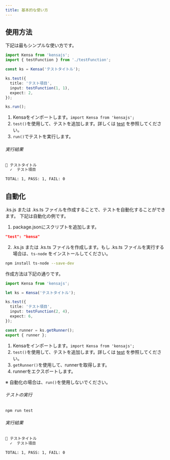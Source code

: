 ```yaml
---
title: 基本的な使い方
---
```


## 使用方法

下記は最もシンプルな使い方です。

```typescript
import Kensa from 'kensajs';
import { testFunction } from './testFunction';

const ks = Kensa('テストタイトル');

ks.test({
  title: 'テスト項目',
  input: testFunction(1, 1),
  expect: 2,
});

ks.run();
```

1. Kensaをインポートします。`import Kensa from 'kensajs';`
1. `test()`を使用して、テストを追加します。詳しくは [test](/reference/test) を参照してください。
1. `run()`でテストを実行します。

###### 実行結果
```bash
📄 テストタイトル
  ✓  テスト項目

TOTAL: 1, PASS: 1, FAIL: 0
```


## 自動化

.ks.js または .ks.ts ファイルを作成することで、テストを自動化することができます。
下記は自動化の例です。

1. package.jsonにスクリプトを追加します。

```json
"test": "kensa"
```

2. .ks.js または .ks.ts ファイルを作成します。もし .ks.ts ファイルを実行する場合は、`ts-node` をインストールしてください。


```sh
npm install ts-node --save-dev
```

作成方法は下記の通りです。
```typescript
import Kensa from 'kensajs';

let ks = Kensa('テストタイトル');

ks.test({
  title: 'テスト項目',
  input: testFunction(2, 4),
  expect: 6,
});

const runner = ks.getRunner();
export { runner };
```

1. Kensaをインポートします。`import Kensa from 'kensajs';`
1. `test()`を使用して、テストを追加します。詳しくは [test](/reference/test) を参照してください。
1. `getRunner()`を使用して、runnerを取得します。
1. runnerをエクスポートします。

※ 自動化の場合は、`run()`を使用しないでください。

###### テストの実行
```sh
npm run test
```
###### 実行結果

```bash
📄 テストタイトル
  ✓  テスト項目

TOTAL: 1, PASS: 1, FAIL: 0
```